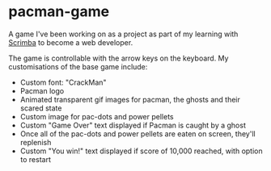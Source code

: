 # pacman-game
A game I've been working on as a project as part of my learning with <a href="www.scrimba.com">Scrimba</a> to become a web developer.

The game is controllable with the arrow keys on the keyboard. 
My customisations of the base game include: 
<ul>
    <li>Custom font: "CrackMan"</li>
    <li>Pacman logo</li>
    <li>Animated transparent gif images for pacman, the ghosts and their scared state</li>
    <li>Custom image for pac-dots and power pellets</li>
    <li>Custom "Game Over" text displayed if Pacman is caught by a ghost</li>
    <li>Once all of the pac-dots and power pellets are eaten on screen, they'll replenish</li>
    <li>Custom "You win!" text displayed if score of 10,000 reached, with option to restart</li>
</ul>
